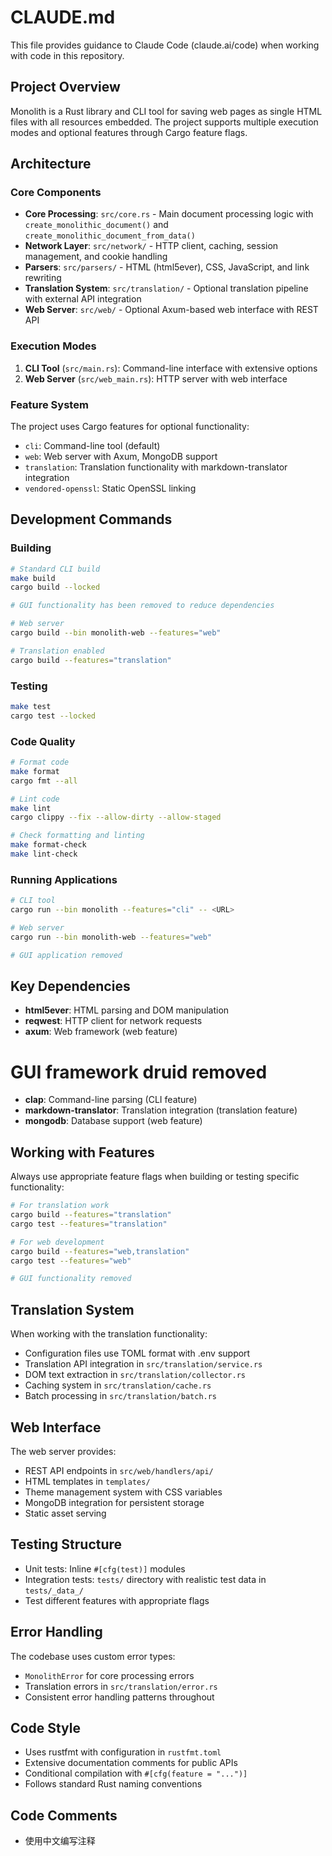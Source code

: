 # CLAUDE.md

This file provides guidance to Claude Code (claude.ai/code) when working with code in this repository.

## Project Overview

Monolith is a Rust library and CLI tool for saving web pages as single HTML files with all resources embedded. The project supports multiple execution modes and optional features through Cargo feature flags.

## Architecture

### Core Components

- **Core Processing**: `src/core.rs` - Main document processing logic with `create_monolithic_document()` and `create_monolithic_document_from_data()`
- **Network Layer**: `src/network/` - HTTP client, caching, session management, and cookie handling
- **Parsers**: `src/parsers/` - HTML (html5ever), CSS, JavaScript, and link rewriting
- **Translation System**: `src/translation/` - Optional translation pipeline with external API integration
- **Web Server**: `src/web/` - Optional Axum-based web interface with REST API

### Execution Modes

1. **CLI Tool** (`src/main.rs`): Command-line interface with extensive options
2. **Web Server** (`src/web_main.rs`): HTTP server with web interface

### Feature System

The project uses Cargo features for optional functionality:

- `cli`: Command-line tool (default)
- `web`: Web server with Axum, MongoDB support
- `translation`: Translation functionality with markdown-translator integration
- `vendored-openssl`: Static OpenSSL linking

## Development Commands

### Building
```bash
# Standard CLI build
make build
cargo build --locked

# GUI functionality has been removed to reduce dependencies

# Web server
cargo build --bin monolith-web --features="web"

# Translation enabled
cargo build --features="translation"
```

### Testing
```bash
make test
cargo test --locked
```

### Code Quality
```bash
# Format code
make format
cargo fmt --all

# Lint code  
make lint
cargo clippy --fix --allow-dirty --allow-staged

# Check formatting and linting
make format-check
make lint-check
```

### Running Applications
```bash
# CLI tool
cargo run --bin monolith --features="cli" -- <URL>

# Web server
cargo run --bin monolith-web --features="web"

# GUI application removed
```

## Key Dependencies

- **html5ever**: HTML parsing and DOM manipulation
- **reqwest**: HTTP client for network requests
- **axum**: Web framework (web feature)
# GUI framework druid removed
- **clap**: Command-line parsing (CLI feature)
- **markdown-translator**: Translation integration (translation feature)
- **mongodb**: Database support (web feature)

## Working with Features

Always use appropriate feature flags when building or testing specific functionality:

```bash
# For translation work
cargo build --features="translation"
cargo test --features="translation"

# For web development  
cargo build --features="web,translation"
cargo test --features="web"

# GUI functionality removed
```

## Translation System

When working with the translation functionality:

- Configuration files use TOML format with .env support
- Translation API integration in `src/translation/service.rs`
- DOM text extraction in `src/translation/collector.rs`
- Caching system in `src/translation/cache.rs`
- Batch processing in `src/translation/batch.rs`

## Web Interface

The web server provides:

- REST API endpoints in `src/web/handlers/api/`
- HTML templates in `templates/`
- Theme management system with CSS variables
- MongoDB integration for persistent storage
- Static asset serving

## Testing Structure

- Unit tests: Inline `#[cfg(test)]` modules
- Integration tests: `tests/` directory with realistic test data in `tests/_data_/`
- Test different features with appropriate flags

## Error Handling

The codebase uses custom error types:
- `MonolithError` for core processing errors
- Translation errors in `src/translation/error.rs`
- Consistent error handling patterns throughout

## Code Style

- Uses rustfmt with configuration in `rustfmt.toml`
- Extensive documentation comments for public APIs
- Conditional compilation with `#[cfg(feature = "...")]`
- Follows standard Rust naming conventions

## Code Comments

- 使用中文编写注释